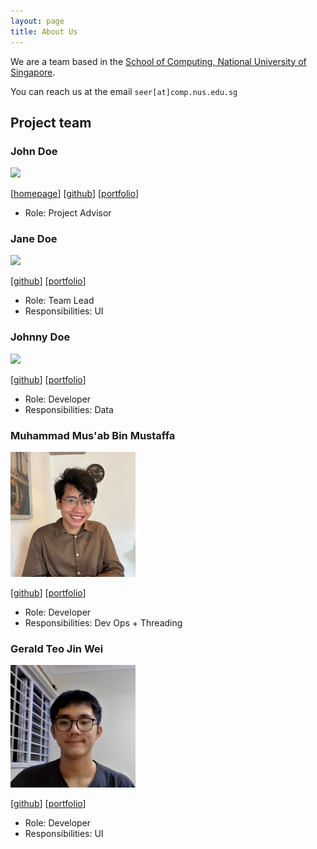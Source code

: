 ```yaml
---
layout: page
title: About Us
---
```


We are a team based in the [School of Computing, National University of Singapore](http://www.comp.nus.edu.sg).

You can reach us at the email `seer[at]comp.nus.edu.sg`

## Project team

### John Doe

<img src="images/johndoe.png" width="200px">

[[homepage](http://www.comp.nus.edu.sg/~damithch)]
[[github](https://github.com/johndoe)]
[[portfolio](team/johndoe.md)]

* Role: Project Advisor

### Jane Doe

<img src="images/johndoe.png" width="200px">

[[github](http://github.com/johndoe)]
[[portfolio](team/johndoe.md)]

* Role: Team Lead
* Responsibilities: UI

### Johnny Doe

<img src="images/johndoe.png" width="200px">

[[github](http://github.com/johndoe)] [[portfolio](team/johndoe.md)]

* Role: Developer
* Responsibilities: Data

### Muhammad Mus'ab Bin Mustaffa 

<img src="images/muhdmusab.png" width="200px">

[[github](http://github.com/muhdmusab)]
[[portfolio](team/muhdmusab.md)]

* Role: Developer
* Responsibilities: Dev Ops + Threading

### Gerald Teo Jin Wei

<img src="images/jialatteo.png" width="200px">

[[github](http://github.com/jialatteo)]
[[portfolio](team/jialatteo.md)]

* Role: Developer
* Responsibilities: UI